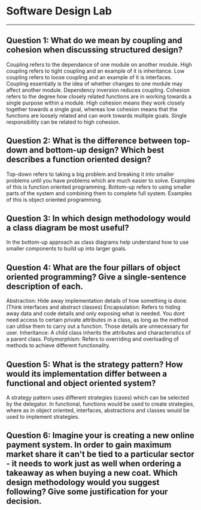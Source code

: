 # Software Design Lab

---

## Question 1: What do we mean by coupling and cohesion when discussing structured design?
Coupling refers to the dependance of one module on another module. High coupling refers to tight coupling and an example of it is inheritance. Low coupling refers to loose coupling and an example of it is interfaces. Coupling essentially is the idea of whether changes to one module may affect another module. Dependency inversion reduces coupling.
Cohesion refers to the degree how closely related functions are in working towards a single purpose within a module. High cohesion means they work closely together towards a single goal, whereas low cohesion means that the functions are loosely related and can work towards multiple goals. Single responsibility can be related to high cohesion.

## Question 2: What is the difference between top-down and bottom-up design? Which best describes a function oriented design?
Top-down refers to taking a big problem and breaking it into smaller problems until you have problems which are much easier to solve. Examples of this is function oriented programming.
Bottom-up refers to using smaller parts of the system and combining them to complete full system. Examples of this is object oriented programming.

## Question 3: In which design methodology would a class diagram be most useful?
In the bottom-up approach as class diagrams help understand how to use smaller components to build up into larger goals.

## Question 4: What are the four pillars of object oriented programming? Give a single-sentence description of each.
Abstraction: Hide away implementation details of how something is done. (Think interfaces and abstract classes)
Encapsulation: Refers to hiding away data and code details and only exposing what is needed. You dont need access to certain private attributes in a class, as long as the method can utilise them to carry out a function. Those details are unnecessary for user.
Inheritance: A child class inherits the attributes and characteristics of a parent class.
Polymorphism: Refers to overriding and overloading of methods to achieve different functionality.

## Question 5: What is the strategy pattern? How would its implementation differ between a functional and object oriented system?
A strategy pattern uses different strategies (cases) which can be selected by the delegator. In functional, functions would be used to create strategies, where as in object oriented, interfaces, abstractions and classes would be used to implement strategies.

## Question 6: Imagine your is creating a new online payment system. In order to gain maximum market share it can't be tied to a particular sector - it needs to work just as well when ordering a takeaway as when buying a new coat. Which design methodology would you suggest following? Give some justification for your decision.
